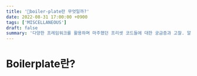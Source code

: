 ```yaml
---
title: '🤔boiler-plate란 무엇일까?'
date: 2022-08-31 17:00:00 +0900
tags: ['MISCELLANEOUS']
draft: false
summary: '다양한 프레임워크를 활용하며 마주했던 프리셋 코드들에 대한 궁금증과 고찰. 알아본 내용들을 정리한 문서. IT주변 용어/상식/정보 정리 문서'
---
```


# Boilerplate란?